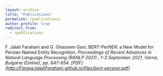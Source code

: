 ```yaml
---
layout: archive
title: "Publications"
permalink: /publications/
author_profile: true
redirect_from:
  - /publications
---
```

F. Jalali Farahani and G. Ghassem-Sani, BERT-PerNER: a New Model for Persian Named Entity Recognition, <i>Proceedings of Recent Advances in Natural Language Processing (RANLP 2021) <i>, 1-3 September 2021, Varna, Bulgaria (Online), pp. 647-654. [PDF] (http://FaraneJalaliFarahani.github.io/files/bert-persner.pdf)





